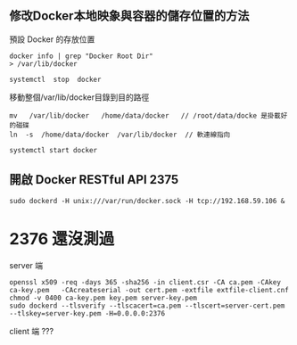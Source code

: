 ## 修改Docker本地映象與容器的儲存位置的方法

預設 Docker 的存放位置
```
docker info | grep "Docker Root Dir"
> /var/lib/docker
```

```
systemctl  stop  docker
```

移動整個/var/lib/docker目錄到目的路徑
```
mv   /var/lib/docker   /home/data/docker   // /root/data/docke 是掛載好的磁碟
ln  -s  /home/data/docker  /var/lib/docker  // 軟連線指向
```

```
systemctl start docker
```

## 開啟 Docker RESTful API 2375

```
sudo dockerd -H unix:///var/run/docker.sock -H tcp://192.168.59.106 &
```

# 2376 還沒測過

server 端
```
openssl x509 -req -days 365 -sha256 -in client.csr -CA ca.pem -CAkey ca-key.pem   -CAcreateserial -out cert.pem -extfile extfile-client.cnf
chmod -v 0400 ca-key.pem key.pem server-key.pem
sudo dockerd --tlsverify --tlscacert=ca.pem --tlscert=server-cert.pem --tlskey=server-key.pem -H=0.0.0.0:2376
```

client 端
???
